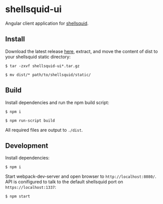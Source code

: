 # shellsquid-ui
Angular client application for [shellsquid](https://github.com/tomsteele/shellsquid).

## Install
Download the latest release [here](https://github.com/tomsteele/shellsquid-ui/releases/latest), extract, and move the content of dist to your shellsquid static directory:

`$ tar -zxvf shellsquid-ui*.tar.gz`

`$ mv dist/* path/to/shellsquid/static/`


## Build
Install dependencies and run the npm build script:

`$ npm i`

`$ npm run-script build`

All required files are output to `./dist`.

## Development
Install dependencies:

`$ npm i`

Start webpack-dev-server and open browser to `http://localhost:8080/`. API is conifigured to talk to the default shellsquid port on `https://localhost:1337`:

`$ npm start`

